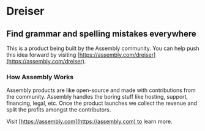 # Dreiser

## Find grammar and spelling mistakes everywhere

This is a product being built by the Assembly community. You can help push this idea forward by visiting [https://assembly.com/dreiser](https://assembly.com/dreiser).

### How Assembly Works

Assembly products are like open-source and made with contributions from the community. Assembly handles the boring stuff like hosting, support, financing, legal, etc. Once the product launches we collect the revenue and split the profits amongst the contributors.

Visit [https://assembly.com](https://assembly.com) to learn more.
